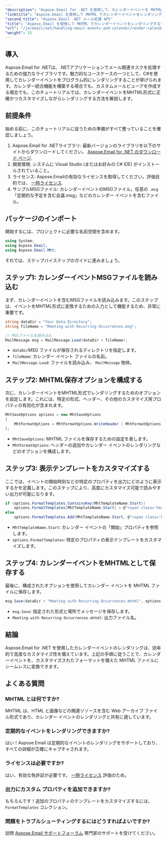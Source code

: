 ```yaml
---
"description": "Aspose.Email for .NET を使用して、カレンダーイベントを MHTML 形式でレンダリングします。C# を使用して MSG ファイルをカスタマイズおよび保存する方法をステップバイステップで学習します。"
"linktitle": "Aspose.Email を使用して MHTML でカレンダーイベントをレンダリングする"
"second_title": "Aspose.Email .NET メール処理 API"
"title": "Aspose.Email を使用して MHTML でカレンダーイベントをレンダリングする"
"url": "/ja/email/net/handling-email-events-and-calendar/render-calendar-events-in-mhtml/"
"weight": 15
---
```


## 導入

Aspose.Email for .NETは、.NETアプリケーションでメール関連タスクを処理するための強力なライブラリです。魅力的なユースケースの一つとして、C#を使用してカレンダーイベントをプログラム的にレンダリングすることが挙げられます。カレンダー統合機能を構築する場合でも、カスタムメールビューアを作成する場合でも、このチュートリアルでは、カレンダーイベントをMHTML形式に正確かつカスタマイズしながらレンダリングする方法を解説します。

## 前提条件

始める前に、このチュートリアルに従うための準備がすべて整っていることを確認しましょう。

1. Aspose.Email for .NETライブラリ: 最新バージョンのライブラリを以下のサイトからダウンロードしてください。 [Aspose.Email for .NET のダウンロード ページ](https://releases。aspose.com/email/net/).
2. 開発環境: システムに Visual Studio (またはお好みの C# IDE) がインストールされていること。
3. ライセンス: Aspose.Emailの有効なライセンスを取得してください。評価目的では、 [一時ライセンス](https://purchase。aspose.com/temporary-license/).
4. サンプルMSGファイル: カレンダーイベントのMSGファイル。任意の `.msg` 「定期的な予定を含む会議.msg」などのカレンダー イベントを含むファイル。

## パッケージのインポート

開始するには、プロジェクトに必要な名前空間を含めます。 

```csharp
using System;
using Aspose.Email;
using Aspose.Email.Mht;
```

それでは、ステップバイステップのガイドに進みましょう。

## ステップ1: カレンダーイベントMSGファイルを読み込む

まず、カレンダーイベントを含むMSGファイルを読み込みます。このステップは、イベントをMHTML形式に変換するための入力として機能するため、非常に重要です。


```csharp
string dataDir = "Your Data Directory";
string fileName = "Meeting with Recurring Occurrences.msg";

// MSGファイルを読み込む
MailMessage msg = MailMessage.Load(dataDir + fileName);
```

- `dataDir`MSG ファイルが保存されるディレクトリを指定します。
- `fileName`: カレンダー イベント ファイルの名前。
- `MailMessage.Load`: ファイルを読み込み、 `MailMessage` 物体。

## ステップ2: MHTML保存オプションを構成する

次に、カレンダーイベントをMHTML形式でレンダリングするためのオプションを設定します。これには、特定の形式、ヘッダー、その他のカスタマイズ用プロパティの有効化が含まれます。

```csharp
MhtSaveOptions options = new MhtSaveOptions
{
    MhtFormatOptions = MhtFormatOptions.WriteHeader | MhtFormatOptions.RenderCalendarEvent
};
```

- `MhtSaveOptions`: MHTML ファイルを保存するための設定を表します。
- `MhtFormatOptions`: ヘッダーの追加やカレンダー イベントのレンダリングなどのオプションを構成します。

## ステップ3: 表示テンプレートをカスタマイズする

ここでは、イベントの開始時刻などの特定のプロパティを出力にどのように表示するかを定義します。このステップにより、高度にカスタマイズ可能で読みやすい出力が可能になります。


```csharp
if (options.FormatTemplates.ContainsKey(MhtTemplateName.Start))
    options.FormatTemplates[MhtTemplateName.Start] = @"<span class='headerLineTitle'>Start:</span><span class='headerLineText'>{0}</span><br/>";
else
    options.FormatTemplates.Add(MhtTemplateName.Start, @"<span class='headerLineTitle'>Start:</span><span class='headerLineText'>{0}</span><br/>");
```

- `MhtTemplateName.Start`: カレンダー イベントの「開始」プロパティを参照します。
- `options.FormatTemplates`: 特定のプロパティの表示テンプレートをカスタマイズします。

## ステップ4: カレンダーイベントをMHTMLとして保存する

最後に、構成されたオプションを使用してカレンダー イベントを MHTML ファイルに保存します。


```csharp
msg.Save(dataDir + "Meeting with Recurring Occurrences.mhtml", options);
```

- `msg.Save`: 指定された形式と場所でメッセージを保存します。
- `Meeting with Recurring Occurrences.mhtml`: 出力ファイル名。

## 結論

Aspose.Email for .NET を使用したカレンダーイベントのレンダリングは、効率的で高度なカスタマイズ性を備えています。上記の手順に従うことで、カレンダーイベントを、カスタマイズされたフォーマットを備えた MHTML ファイルにシームレスに変換できます。

## よくある質問

### MHTML とは何ですか?
MHTML は、HTML と画像などの関連リソースを含む Web アーカイブ ファイル形式であり、カレンダー イベントのレンダリングと共有に適しています。

### 定期的なイベントをレンダリングできますか?
はい！Aspose.Email は定期的なイベントのレンダリングをサポートしており、すべての詳細が正確にキャプチャされます。

### ライセンスは必要ですか?
はい、有効な免許証が必要です。 [一時ライセンス](https://purchase.aspose.com/temporary-license/) 評価のため。

### 出力にカスタム プロパティを追加できますか?
もちろんです！追加のプロパティのテンプレートをカスタマイズするには、 `FormatTemplates` コレクション。

### 問題をトラブルシューティングするにはどうすればよいですか?
訪問 [Aspose.Email サポートフォーラム](https://forum.aspose.com/c/email/12/) 専門家のサポートを受けてください。